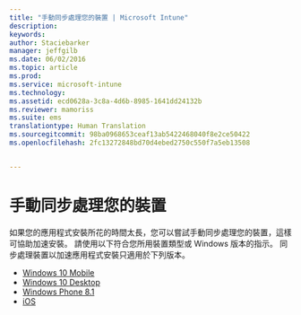 ```yaml
---
title: "手動同步處理您的裝置 | Microsoft Intune"
description: 
keywords: 
author: Staciebarker
manager: jeffgilb
ms.date: 06/02/2016
ms.topic: article
ms.prod: 
ms.service: microsoft-intune
ms.technology: 
ms.assetid: ecd0628a-3c8a-4d6b-8985-1641dd24132b
ms.reviewer: mamoriss
ms.suite: ems
translationtype: Human Translation
ms.sourcegitcommit: 98ba0968653ceaf13ab5422468040f8e2ce50422
ms.openlocfilehash: 2fc13272848bd70d4ebed2750c550f7a5eb13508


---
```



# 手動同步處理您的裝置

如果您的應用程式安裝所花的時間太長，您可以嘗試手動同步處理您的裝置，這樣可協助加速安裝。 請使用以下符合您所用裝置類型或 Windows 版本的指示。 同步處理裝置以加速應用程式安裝只適用於下列版本。

* [Windows 10 Mobile](sync-your-device-manually-windows.md#windows-10-mobile)
* [Windows 10 Desktop](sync-your-device-manually-windows.md#windows-10-desktop)
* [Windows Phone 8.1](sync-your-device-manually-windows.md#windows-phone-8-1)
* [iOS](sync-your-device-manually-ios.md)





<!--HONumber=Jun16_HO4-->


